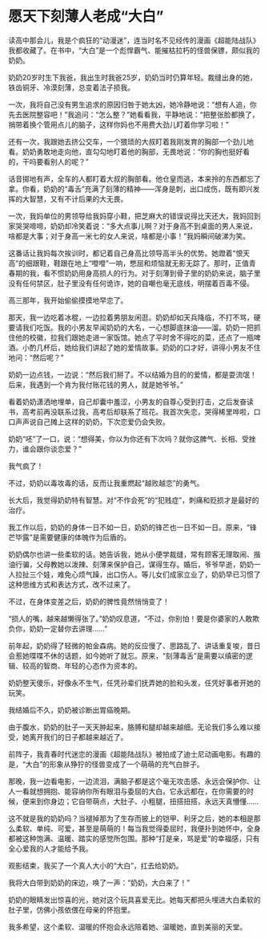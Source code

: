 # 愿天下刻薄人老成“大白”

读高中那会儿，我是个疯狂的“动漫迷”，连当时名不见经传的漫画《超能陆战队》我都收藏了。在书中，“大白”是一个彪悍霸气、能摧枯拉朽的怪兽保镖，颇似我的奶奶。 

奶奶20岁时生下我爸，我出生时我爸25岁，奶奶当时仍算年轻。裁缝出身的她，铁齿铜牙、冷漠刻薄，总变着法子损我。 

一次，我将自己没有男生追求的原因归咎于她太凶，她冷静地说：“想有人追，你先去医院整容吧！”我追问：“怎么整？”她看看我，平静地说：“把整张脸都换了，捎带着换个管用点儿的脑子，这样你妈也不用费大劲儿盯着你学习啦！” 

还有一次，我跟她去挤公交车，一个猥琐的大叔盯着我刚发育的胸部一个劲儿地看。奶奶勇敢地走向他，直勾勾地盯着他的胸部，无畏地说：“你的胸也挺好看的，干吗要看别人的呢？” 

话音掷地有声，全车的人都盯着大叔的胸部看。他仓皇而逃，本来拎的东西都忘了拿。你看，奶奶的“毒舌”充满了刻薄的精神——浑身是刺，出口成伤，既有即兴发挥的大智慧，又有不计后果的大无畏。 

一次，我妈单位的男领导给我妈穿小鞋，把芝麻大的错误说得比天还大，我妈回到家哭哭啼啼，奶奶却冷笑着说：“多大点事儿啊？对于身高不到桌面的男人来说，啥都是大事；对于身高一米七的女人来说，啥都是小事！”我妈瞬间破涕为笑。 

这番话让我妈每次挨训时，都记着自己身高比领导高半头的优势。她蹬着“恨天高”的细跟鞋，鞋跟在地上“噔噔”一响，憋屈和烦恼就无影无踪了。那时，正值青春期的我，看不惯奶奶用身高损人的行为。对于刻薄到骨子里的奶奶来说，脑子里没有任何禁区，肚子里没有任何诡诈，她的自嘲也毫无底线，明摆着百毒不侵。 

高三那年，我开始偷偷摸摸地早恋了。 

那天，我一边吃着冰棍，一边拉着男朋友闲逛。奶奶却如天兵降临，不打不骂，硬要请我们吃饭。我的小男友早闻奶奶的大名，一心想脚底抹油——溜。奶奶一把抓住他的校徽，拉我们跟她走进一家饭馆。她点了平时舍不得吃的菜，还点了一瓶啤酒。小酌几杯后，她给我们讲起了她的爱情故事。奶奶的口才好，讲得小男友不住地问：“然后呢？” 

奶奶一边点钱，一边说：“然后我们掰了。不以结婚为目的的爱情，都是耍流氓！后来，我遇到一个肯为我付账花钱的男人，就是她爷爷。” 

看着奶奶潇洒地埋单，自己却囊中羞涩，小男友的自尊心受到打击，之后发奋读书，高考前再没联系过我，高考后却联系了班花。我首次失恋，哭得稀里哗啦，口口声声说自己摊上这样的奶奶，下次恋爱仍会失败。 

奶奶“呸”了一口，说：“想得美，你以为你还有下次吗？就你这脾气、长相、受挫力，谁会跟你谈恋爱？” 

我气疯了！ 

不过，奶奶以毒攻毒的话，反而让我重燃起“越败越恋”的勇气。 

长大后，我觉得奶奶特有智慧。对“不作会死”的“犯贱症”，刺痛和贬损才是最好的治疗。 

我工作以后，奶奶的身体一日不如一日，奶奶的锋芒也一日不如一日。原来，“锋芒毕露”是需要健康的体魄作为后盾的。 

奶奶偶尔也讲一些柔软的话。她告诉我，她从小便学裁缝，常有顾客无理取闹、揩油行骗，父母教她以泼辣、刻薄来保护自己，谋得生存。婚后，爷爷早逝，奶奶一人拉扯三个娃，难免心烦气躁，出口伤人。等儿女们成家立业了，奶奶早已习惯了这种思维方式和表达方式，改不过来了。 

不过，在身体变差之后，奶奶的脾性竟然悄悄变了！ 

“损人的嘴，越来越懒得张了。”奶奶叹息道，“不过，你别怕！要是你婆家的人敢欺负你，奶奶一定替你去讲理……” 

前年起，奶奶得了轻微的帕金森病。她的反应慢了、思路乱了、讲话重复唆，昔日会惹她喋喋不休的话题，如今她听了就忘。原来，“刻薄毒舌”是需要以缜密的逻辑、较高的智商、年轻的心态作为资本的。 

奶奶整天傻乐，好像永不生气，任凭孙辈们抚弄她的脸和头发，任凭好事者开她的玩笑。 

我结婚后不久，奶奶被诊断出胃癌晚期。 

由于腹水，奶奶的肚子一天天肿起来，胳膊和腿却越来越细。无论我们多么难以接受，她离开我们的日子都越来越近了。 

前阵子，我青春时代迷恋的漫画《超能陆战队》被拍成了迪士尼动画电影。有趣的是，“大白”的形象从狰狞的怪兽变成了一个萌萌的充气白胖子。 

那晚，我一边看电影，一边流泪，满脑子都是这个毫无攻击感、永远会保护你、让人一看就想拥抱、能容纳你所有眼泪与委屈的大白。它永远都在，在你需要的时候，便来到你身边；它自带萌点，大肚子、小粗腿，扭搭扭搭，永远天真懵懂…… 

这不就是我的奶奶吗？当褪掉那为了生存而披上的铠甲、利牙之后，她的本相是那么柔软、单纯、可爱，甚至是萌萌的！每当我觉得委屈时，我便扑到她怀中，全身都被这种饱满、温暖、踏实的感觉所包围。那种“打是亲，骂是爱”的幸福感，只有全心爱我的人才能给予我。 

观影结束，我买了一个真人大小的“大白”，扛去给奶奶。 

我将大白带到奶奶的床边，唤了一声：“奶奶，大白来了！” 

奶奶的眼睛发出惊喜的光，她对这个玩具喜爱无比。她每天都把头埋进大白柔软的肚子里，仿佛小孩依偎在母亲的怀抱里。 

我多希望，这个柔软、温暖的怀抱会永远陪着她、温暖她，直到美丽的天堂。